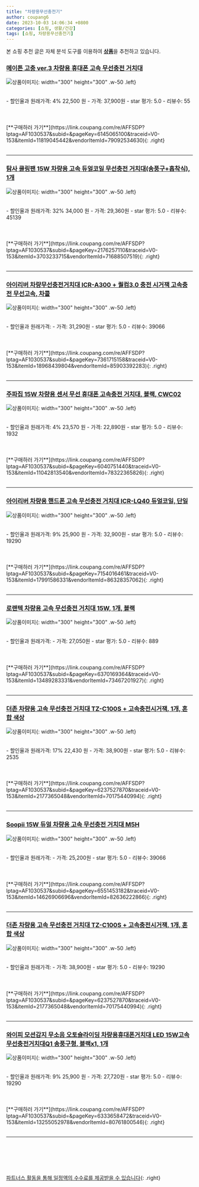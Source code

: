 ```yaml
---
title: "차량용무선충전기"
author: coupang6
date: 2023-10-03 14:06:34 +0800
categories: [쇼핑, 생활/건강]
tags: [쇼핑, 차량용무선충전기]
---
```


본 쇼핑 추천 글은 자체 분석 도구를 이용하여 [**상품**](https://link.coupang.com/a/bao1ui)을 추천하고 있습니다.

### [메이튼 고충 ver.3 차량용 휴대폰 고속 무선충전 거치대](https://link.coupang.com/re/AFFSDP?lptag=AF1030537&subid=&pageKey=6145065100&traceid=V0-153&itemId=11819045442&vendorItemId=79092534630)

![상품이미지](https://thumbnail10.coupangcdn.com/thumbnails/remote/230x230ex/image/retail/images/735925979036378-cd8a2809-5f6a-4888-a599-63014d2accb1.jpg){: width="300" height="300" .w-50 .left}


<br>
- 할인율과 원래가격: 4%  22,500   원
- 가격: 37,900원
- star 평가: 5.0
- 리뷰수: 55
<br>
<br>
<br>
<br>
[**구매하러 가기**](https://link.coupang.com/re/AFFSDP?lptag=AF1030537&subid=&pageKey=6145065100&traceid=V0-153&itemId=11819045442&vendorItemId=79092534630){: .right}
<br>
<br>

---

### [탐사 쿨링팬 15W 차량용 고속 듀얼코일 무선충전 거치대(송풍구+흡착식), 1개](https://link.coupang.com/re/AFFSDP?lptag=AF1030537&subid=&pageKey=2176257110&traceid=V0-153&itemId=3703233715&vendorItemId=71688507519)

![상품이미지](https://thumbnail6.coupangcdn.com/thumbnails/remote/230x230ex/image/retail/images/3425238976450425-78341053-aa44-4009-b4f8-c1abd70f293b.jpg){: width="300" height="300" .w-50 .left}


<br>
- 할인율과 원래가격: 32%  34,000   원
- 가격: 29,360원
- star 평가: 5.0
- 리뷰수: 45139
<br>
<br>
<br>
<br>
[**구매하러 가기**](https://link.coupang.com/re/AFFSDP?lptag=AF1030537&subid=&pageKey=2176257110&traceid=V0-153&itemId=3703233715&vendorItemId=71688507519){: .right}
<br>
<br>

---

### [아이리버 차량무선충전거치대 ICR-A300 + 퀄컴3.0 충전 시거잭 고속충전 무선고속, 차콜](https://link.coupang.com/re/AFFSDP?lptag=AF1030537&subid=&pageKey=7361715158&traceid=V0-153&itemId=18968439804&vendorItemId=85903392283)

![상품이미지](https://thumbnail6.coupangcdn.com/thumbnails/remote/230x230ex/image/vendor_inventory/e371/50db19b16c5d199705c9ddafbff329e7aafeb03820cdfda4be000249eae3.jpg){: width="300" height="300" .w-50 .left}


<br>
- 할인율과 원래가격: 
- 가격: 31,290원
- star 평가: 5.0
- 리뷰수: 39066
<br>
<br>
<br>
<br>
[**구매하러 가기**](https://link.coupang.com/re/AFFSDP?lptag=AF1030537&subid=&pageKey=7361715158&traceid=V0-153&itemId=18968439804&vendorItemId=85903392283){: .right}
<br>
<br>

---

### [주파집 15W 차량용 센서 무선 휴대폰 고속충전 거치대, 블랙, CWC02](https://link.coupang.com/re/AFFSDP?lptag=AF1030537&subid=&pageKey=6040751440&traceid=V0-153&itemId=11042813540&vendorItemId=78322365826)

![상품이미지](https://thumbnail6.coupangcdn.com/thumbnails/remote/230x230ex/image/rs_quotation_api/kcc1bc2q/8c5c52b43f2c43be9921a2f270915233.jpg){: width="300" height="300" .w-50 .left}


<br>
- 할인율과 원래가격: 4%  23,570   원
- 가격: 22,890원
- star 평가: 5.0
- 리뷰수: 1932
<br>
<br>
<br>
<br>
[**구매하러 가기**](https://link.coupang.com/re/AFFSDP?lptag=AF1030537&subid=&pageKey=6040751440&traceid=V0-153&itemId=11042813540&vendorItemId=78322365826){: .right}
<br>
<br>

---

### [아이리버 차량용 핸드폰 고속 무선충전 거치대 ICR-LQ40 듀얼코일, 단일](https://link.coupang.com/re/AFFSDP?lptag=AF1030537&subid=&pageKey=7154016461&traceid=V0-153&itemId=17991586331&vendorItemId=86328357062)

![상품이미지](https://thumbnail10.coupangcdn.com/thumbnails/remote/230x230ex/image/vendor_inventory/7bbc/d87d8d211586032a7ce1386c97fa57ea86590c42e434d3ecea7cdb3a0d22.jpg){: width="300" height="300" .w-50 .left}


<br>
- 할인율과 원래가격: 9%  25,900   원
- 가격: 32,900원
- star 평가: 5.0
- 리뷰수: 19290
<br>
<br>
<br>
<br>
[**구매하러 가기**](https://link.coupang.com/re/AFFSDP?lptag=AF1030537&subid=&pageKey=7154016461&traceid=V0-153&itemId=17991586331&vendorItemId=86328357062){: .right}
<br>
<br>

---

### [로랜텍 차량용 고속 무선충전 거치대 15W, 1개, 블랙](https://link.coupang.com/re/AFFSDP?lptag=AF1030537&subid=&pageKey=6370169364&traceid=V0-153&itemId=13489283331&vendorItemId=73467201927)

![상품이미지](https://thumbnail8.coupangcdn.com/thumbnails/remote/230x230ex/image/retail/images/7199091274613084-c2a33c1b-4f93-4d5f-bee0-fa181f1ac2fc.jpg){: width="300" height="300" .w-50 .left}


<br>
- 할인율과 원래가격: 
- 가격: 27,050원
- star 평가: 5.0
- 리뷰수: 889
<br>
<br>
<br>
<br>
[**구매하러 가기**](https://link.coupang.com/re/AFFSDP?lptag=AF1030537&subid=&pageKey=6370169364&traceid=V0-153&itemId=13489283331&vendorItemId=73467201927){: .right}
<br>
<br>

---

### [더존 차량용 고속 무선충전 거치대 TZ-C100S + 고속충전시거잭, 1개, 혼합 색상](https://link.coupang.com/re/AFFSDP?lptag=AF1030537&subid=&pageKey=6237527870&traceid=V0-153&itemId=2177365048&vendorItemId=70175440994)

![상품이미지](https://thumbnail10.coupangcdn.com/thumbnails/remote/230x230ex/image/retail/images/3765139903157048-27db9dbe-3c85-4d25-85fa-3f799f63dba2.jpg){: width="300" height="300" .w-50 .left}


<br>
- 할인율과 원래가격: 17%  22,430   원
- 가격: 38,900원
- star 평가: 5.0
- 리뷰수: 2535
<br>
<br>
<br>
<br>
[**구매하러 가기**](https://link.coupang.com/re/AFFSDP?lptag=AF1030537&subid=&pageKey=6237527870&traceid=V0-153&itemId=2177365048&vendorItemId=70175440994){: .right}
<br>
<br>

---

### [Soopii 15W 듀얼 차량용 고속 무선충전 거치대 M5H](https://link.coupang.com/re/AFFSDP?lptag=AF1030537&subid=&pageKey=6551453182&traceid=V0-153&itemId=14626906696&vendorItemId=82636222866)

![상품이미지](https://thumbnail9.coupangcdn.com/thumbnails/remote/230x230ex/image/vendor_inventory/083d/01f4641c277d1adea1d47e24f5cd99d9b7b5912e4afd8d3c8d14bce13389.jpg){: width="300" height="300" .w-50 .left}


<br>
- 할인율과 원래가격: 
- 가격: 25,200원
- star 평가: 5.0
- 리뷰수: 39066
<br>
<br>
<br>
<br>
[**구매하러 가기**](https://link.coupang.com/re/AFFSDP?lptag=AF1030537&subid=&pageKey=6551453182&traceid=V0-153&itemId=14626906696&vendorItemId=82636222866){: .right}
<br>
<br>

---

### [더존 차량용 고속 무선충전 거치대 TZ-C100S + 고속충전시거잭, 1개, 혼합 색상](https://link.coupang.com/re/AFFSDP?lptag=AF1030537&subid=&pageKey=6237527870&traceid=V0-153&itemId=2177365048&vendorItemId=70175440994)

![상품이미지](https://thumbnail10.coupangcdn.com/thumbnails/remote/230x230ex/image/retail/images/3765139903157048-27db9dbe-3c85-4d25-85fa-3f799f63dba2.jpg){: width="300" height="300" .w-50 .left}


<br>
- 할인율과 원래가격: 
- 가격: 38,900원
- star 평가: 5.0
- 리뷰수: 19290
<br>
<br>
<br>
<br>
[**구매하러 가기**](https://link.coupang.com/re/AFFSDP?lptag=AF1030537&subid=&pageKey=6237527870&traceid=V0-153&itemId=2177365048&vendorItemId=70175440994){: .right}
<br>
<br>

---

### [와이피 모션감지 무소음 오토슬라이딩 차량용휴대폰거치대 LED 15W고속무선충전거치대Q1 송풍구형, 블랙x1, 1개](https://link.coupang.com/re/AFFSDP?lptag=AF1030537&subid=&pageKey=6333658472&traceid=V0-153&itemId=13255052978&vendorItemId=80761800546)

![상품이미지](https://thumbnail8.coupangcdn.com/thumbnails/remote/230x230ex/image/vendor_inventory/6332/3629f915397edb01917643a02bf10be5f05747ba0a9ef510d2c4c79eefb3.jpg){: width="300" height="300" .w-50 .left}


<br>
- 할인율과 원래가격: 9%  25,900   원
- 가격: 27,720원
- star 평가: 5.0
- 리뷰수: 19290
<br>
<br>
<br>
<br>
[**구매하러 가기**](https://link.coupang.com/re/AFFSDP?lptag=AF1030537&subid=&pageKey=6333658472&traceid=V0-153&itemId=13255052978&vendorItemId=80761800546){: .right}
<br>
<br>

---
<br><br><br><br><br> [파트너스 활동을 통해 일정액의 수수료를 제공받을 수 있습니다](https://link.coupang.com/a/bao1ui){: .right}